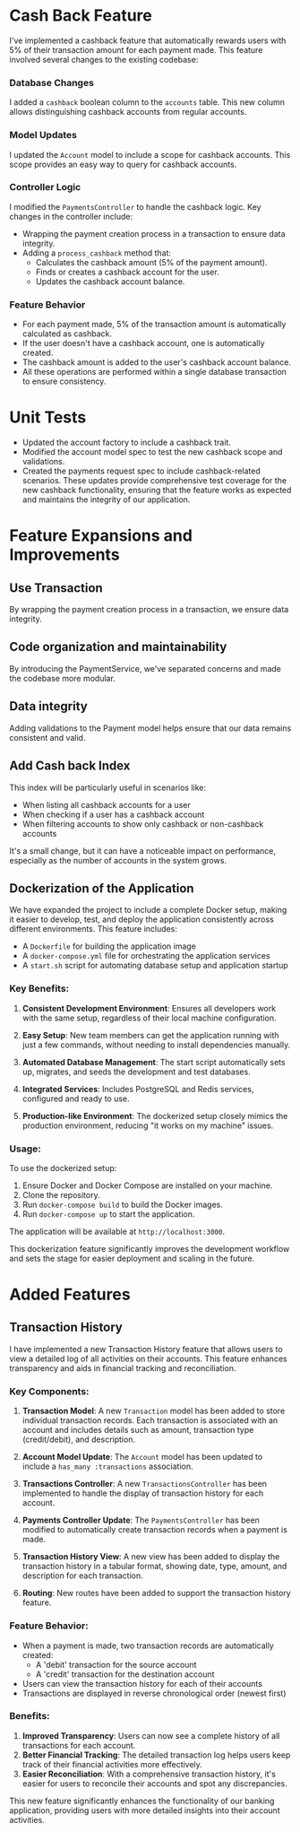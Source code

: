 # Cash Back Feature

I've implemented a cashback feature that automatically rewards users with 5% of their transaction amount for each payment made. This feature involved several changes to the existing codebase:

### Database Changes

I added a `cashback` boolean column to the `accounts` table. This new column allows distinguishing cashback accounts from regular accounts.

### Model Updates

I updated the `Account` model to include a scope for cashback accounts. This scope provides an easy way to query for cashback accounts.

### Controller Logic

I modified the `PaymentsController` to handle the cashback logic. Key changes in the controller include:
- Wrapping the payment creation process in a transaction to ensure data integrity.
- Adding a `process_cashback` method that:
  - Calculates the cashback amount (5% of the payment amount).
  - Finds or creates a cashback account for the user.
  - Updates the cashback account balance.

### Feature Behavior

- For each payment made, 5% of the transaction amount is automatically calculated as cashback.
- If the user doesn't have a cashback account, one is automatically created.
- The cashback amount is added to the user's cashback account balance.
- All these operations are performed within a single database transaction to ensure consistency.

# Unit Tests

- Updated the account factory to include a cashback trait.
- Modified the account model spec to test the new cashback scope and validations.
- Created the payments request spec to include cashback-related scenarios.
These updates provide comprehensive test coverage for the new cashback functionality, ensuring that the feature works as expected and maintains the integrity of our application.

# Feature Expansions and Improvements

## Use Transaction

By wrapping the payment creation process in a transaction, we ensure data integrity.

## Code organization and maintainability

 By introducing the PaymentService, we've separated concerns and made the codebase more modular.

 ## Data integrity

 Adding validations to the Payment model helps ensure that our data remains consistent and valid.

 ## Add Cash back Index

This index will be particularly useful in scenarios like:

- When listing all cashback accounts for a user
- When checking if a user has a cashback account
- When filtering accounts to show only cashback or non-cashback accounts

It's a small change, but it can have a noticeable impact on performance, especially as the number of accounts in the system grows.

## Dockerization of the Application

We have expanded the project to include a complete Docker setup, making it easier to develop, test, and deploy the application consistently across different environments. This feature includes:

- A `Dockerfile` for building the application image
- A `docker-compose.yml` file for orchestrating the application services
- A `start.sh` script for automating database setup and application startup

### Key Benefits:

1. **Consistent Development Environment**: Ensures all developers work with the same setup, regardless of their local machine configuration.

2. **Easy Setup**: New team members can get the application running with just a few commands, without needing to install dependencies manually.

3. **Automated Database Management**: The start script automatically sets up, migrates, and seeds the development and test databases.

4. **Integrated Services**: Includes PostgreSQL and Redis services, configured and ready to use.

5. **Production-like Environment**: The dockerized setup closely mimics the production environment, reducing "it works on my machine" issues.

### Usage:

To use the dockerized setup:

1. Ensure Docker and Docker Compose are installed on your machine.
2. Clone the repository.
3. Run `docker-compose build` to build the Docker images.
4. Run `docker-compose up` to start the application.

The application will be available at `http://localhost:3000`.

This dockerization feature significantly improves the development workflow and sets the stage for easier deployment and scaling in the future.

# Added Features

## Transaction History

I have implemented a new Transaction History feature that allows users to view a detailed log of all activities on their accounts. This feature enhances transparency and aids in financial tracking and reconciliation.

### Key Components:

1. **Transaction Model**: A new `Transaction` model has been added to store individual transaction records. Each transaction is associated with an account and includes details such as amount, transaction type (credit/debit), and description.

2. **Account Model Update**: The `Account` model has been updated to include a `has_many :transactions` association.

3. **Transactions Controller**: A new `TransactionsController` has been implemented to handle the display of transaction history for each account.

4. **Payments Controller Update**: The `PaymentsController` has been modified to automatically create transaction records when a payment is made.

5. **Transaction History View**: A new view has been added to display the transaction history in a tabular format, showing date, type, amount, and description for each transaction.

6. **Routing**: New routes have been added to support the transaction history feature.

### Feature Behavior:

- When a payment is made, two transaction records are automatically created:
  - A 'debit' transaction for the source account
  - A 'credit' transaction for the destination account
- Users can view the transaction history for each of their accounts
- Transactions are displayed in reverse chronological order (newest first)

### Benefits:

1. **Improved Transparency**: Users can now see a complete history of all transactions for each account.
2. **Better Financial Tracking**: The detailed transaction log helps users keep track of their financial activities more effectively.
3. **Easier Reconciliation**: With a comprehensive transaction history, it's easier for users to reconcile their accounts and spot any discrepancies.

This new feature significantly enhances the functionality of our banking application, providing users with more detailed insights into their account activities.
